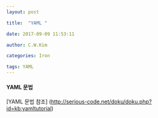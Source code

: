 ```yaml
---
layout: post

title:  "YAML "

date: 2017-09-09 11:53:11

author: C.W.Kim

categories: Iron

tags: YAML
---
```


#### YAML 문법 ####

[YAML 문법 참조] (http://serious-code.net/doku/doku.php?id=kb:yamltutorial)